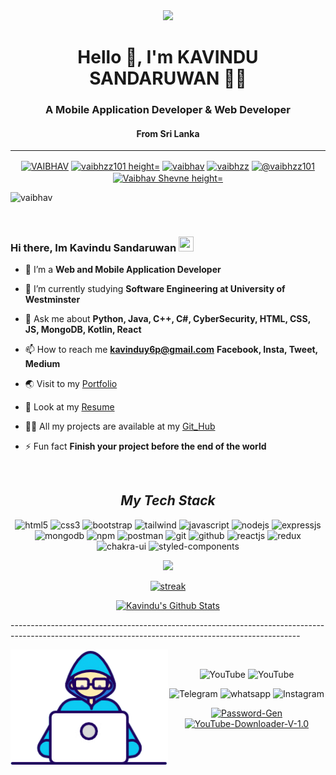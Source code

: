 <div align="center">
      <img src="https://media.giphy.com/media/M9gbBd9nbDrOTu1Mqx/giphy.gif" width="100" />
</div>   
   
<h1 align="center">Hello 👋, I'm KAVINDU SANDARUWAN 👨‍💻</h1>
<h3 align="center">A Mobile Application Developer & Web Developer</h3>
<h4 align='center' >From Sri Lanka</h4>
<hr>
<p align="center">
    <a href="http://www.linkedin.com/in/kavindu-sandaruwan-b897aa22b" target="_blank"><img align="center"
             src="https://raw.githubusercontent.com/rahuldkjain/github-profile-readme-generator/master/src/images/icons/Social/linked-in-alt.svg"
            alt="VAIBHAV" height="30" width="40" /></a>
    <a href="https://www.instagram.com/__im_shaggy__/" target="_open"><img align="center"
            src="https://raw.githubusercontent.com/rahuldkjain/github-profile-readme-generator/master/src/images/icons/Social/instagram.svg"
            alt="vaibhzz101 height="30" width="40" /></a>
    <a href="https://twitter.com" target="blank"><img align="center"
            src="https://raw.githubusercontent.com/rahuldkjain/github-profile-readme-generator/master/src/images/icons/Social/twitter.svg"
            alt="vaibhav" height="30" width="40" /></a>
    <a href="https://www.facebook.com" target="blank"><img align="center"
            src="https://raw.githubusercontent.com/rahuldkjain/github-profile-readme-generator/master/src/images/icons/Social/facebook.svg"
            alt="vaibhzz" height="30" width="40" /></a>
    <a href="https://medium.com" target="blank"><img align="center"
            src="https://raw.githubusercontent.com/rahuldkjain/github-profile-readme-generator/master/src/images/icons/Social/medium.svg"
            alt="@vaibhzz101" height="30" width="40" /></a>
    <a href="https://www.youtube.com" target="blank"><img align="center"
            src="https://raw.githubusercontent.com/rahuldkjain/github-profile-readme-generator/master/src/images/icons/Social/youtube.svg"
            alt="Vaibhav Shevne height="30" width="40" /></a>

<p align="left"> <img src="https://komarev.com/ghpvc/?username=vaibhzz101&label=Profile%20views&color=0e75b6&style=flat"
                      alt="vaibhav" />
    </p>
    </br>

### Hi there, Im Kavindu Sandaruwan <img src="https://github.com/TheDudeThatCode/TheDudeThatCode/blob/master/Assets/Hi.gif" height="24px" width="24px">

- 🔭 I’m a **Web and Mobile Application Developer**

- 🌱 I’m currently studying **Software Engineering at University of Westminster**

- 💬 Ask me about **Python, Java, C++, C#, CyberSecurity, HTML, CSS, JS, MongoDB, Kotlin, React**

- 📫 How to reach me
 **kavinduy6p@gmail.com**
 **Facebook, Insta, Tweet, Medium**

- 🌏 Visit to my <a href="https://imkavindusandaruwan.github.io/site/">Portfolio</a>

- 📃 Look at my [Resume]() 

- 👨‍💻 All my projects are available at my [Git_Hub](https://github.com/ImKavinduSandaruwan)

- ⚡ Fun fact **Finish your project before the end of the world**


<br> 

<h2 align="center"><i>My Tech Stack</i></h2>

<p align="center">
    <img src="https://img.shields.io/badge/HTML5-E34F26?style=for-the-badge&logo=html5&logoColor=white" alt="html5" />
    <img src="https://img.shields.io/badge/CSS3-1572B6?style=for-the-badge&logo=css3&logoColor=white" alt="css3" />
    <img src="https://img.shields.io/badge/Bootstrap-563D7C?style=for-the-badge&logo=bootstrap&logoColor=white"
        alt="bootstrap" />
    <img src="https://img.shields.io/badge/Tailwind_CSS-38B2AC?style=for-the-badge&logo=tailwind-css&logoColor=white"
        alt="tailwind" />
    <img src="https://img.shields.io/badge/JavaScript-323330?style=for-the-badge&logo=javascript&logoColor=F7DF1E"
        alt="javascript" />
    <img src="https://img.shields.io/badge/Node.js-339933?style=for-the-badge&logo=nodedotjs&logoColor=white"
        alt="nodejs" />
    <img src="https://img.shields.io/badge/Express.js-000000?style=for-the-badge&logo=express&logoColor=white"
        alt="expressjs" />
    <img src="https://img.shields.io/badge/MongoDB-4EA94B?style=for-the-badge&logo=mongodb&logoColor=white"
        alt="mongodb" />
    <img src="https://img.shields.io/badge/npm-CB3837?style=for-the-badge&logo=npm&logoColor=white" alt="npm" />
    <img src="https://img.shields.io/badge/Postman-FF6C37?style=for-the-badge&logo=Postman&logoColor=white"
        alt="postman" />
    <img src="https://img.shields.io/badge/Git-f44d27?style=for-the-badge&logo=git&logoColor=white" alt="git" />
    <img src="https://img.shields.io/badge/GitHub-100000?style=for-the-badge&logo=github&logoColor=white"
        alt="github" />
    <img src="https://img.shields.io/badge/React-20232A?style=for-the-badge&logo=react&logoColor=61DAFB"
        alt="reactjs" />
    <img src="https://img.shields.io/badge/Redux-593D88?style=for-the-badge&logo=redux&logoColor=white" alt="redux" />
    <img src="https://img.shields.io/badge/Chakra%20UI-3bc7bd?style=for-the-badge&logo=chakraui&logoColor=white"
        alt="chakra-ui" />
    <img src="https://img.shields.io/badge/styled--components-DB7093?style=for-the-badge&logo=styled-components&logoColor=white"
        alt="styled-components" />
</p>
<p align="center"><img 
        src="https://github-readme-stats.vercel.app/api/top-langs?username=vaibhzz101&show_icons=true&locale=en&layout=compact&theme=react&hide_border=true&bg_color=0D1117"/></p>    
<p align="center">
    <a href="[https://github.com/ImKavinduSandaruwan](https://github.com/ImKavinduSandaruwan)">
        <img title=":fire: Get streak stats for your profile at git.io/streak-stats" alt="streak"
            src="https://github-readme-streak-stats.herokuapp.com/?user=ImKavinduSandaruwan&theme=black-ice&hide_border=true&stroke=0000&background=060A0CD0" />
    </a>
</p>
<p align="center">
    <a href="https://github.com/ImKavinduSandaruwan"><img alt="Kavindu's Github Stats"
            src="https://github-readme-stats.vercel.app/api?username=ImKavinduSandaruwan&show_icons=true&count_private=true&theme=react&hide_border=true&bg_color=0D1117" />
     </a>
</p>             

<p>------------------------------------------------------------------------------------------------------------------------------------------------------</p>
<img width="50%" align="left" src="Developer.gif">
<br>
<p align="center">
<img title="YouTube" src="https://img.shields.io/badge/ImKavindu-brightgreen?style=for-the-badge&logo=github"></a>
<img title="YouTube" src="https://img.shields.io/badge/YouTube-ImKavindu-red?style=for-the-badge&logo=Youtube"></a>
</p>

<p align="center">
<img title="Telegram" src="https://img.shields.io/badge/Telegram-black?style=for-the-badge&logo=Telegram"></a>
<img title="whatsapp" src="https://img.shields.io/badge/whatsapp-blue?style=for-the-badge&logo=whatsapp"></a>
<img title="Instagram" src="https://img.shields.io/badge/INSTAGRAM-purple?style=for-the-badge&logo=instagram"></a>
<p align="center">
<p align="center">
<a href="https://github.com/ImKavinduSandaruwan/Password-Gen"><img title="Password-Gen" src="https://github-readme-stats.vercel.app/api/pin/?username=ImKavinduSandaruwan&repo=Password-Gen&theme=radical"></a>
<a href="https://github.com/ImKavinduSandaruwan/YouTube-Downloader-V-1.0"><img title="YouTube-Downloader-V-1.0" src="https://github-readme-stats.vercel.app/api/pin/?username=ImKavinduSandaruwan&repo=YouTube-Downloader-V-1.0&theme=highcontrast"></a>
</p>


